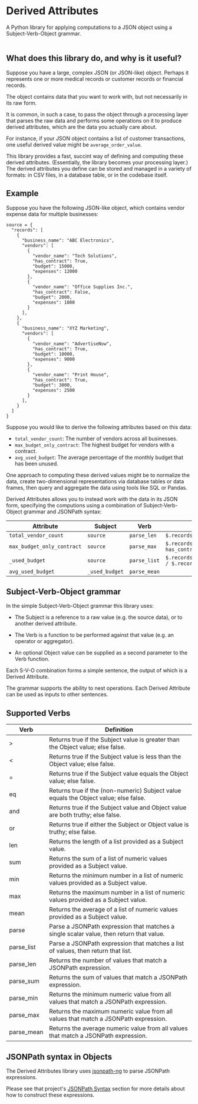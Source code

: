 # Derived Attributes
A Python library for applying computations to a JSON object using a Subject-Verb-Object grammar.<br><br>


## What does this library do, and why is it useful?

Suppose you have a large, complex JSON (or JSON-like) object.  Perhaps it represents one or more medical records or customer records or financial records.

The object contains data that you want to work with, but not necessarily in its raw form.

It is common, in such a case, to pass the object through a processing layer that parses the raw data and performs some operations on it to produce derived attributes, which are the data you actually care about.

For instance, if your JSON object contains a list of customer transactions, one useful derived value might be `average_order_value`.

This library provides a fast, succint way of defining and computing these derived attributes.  (Essentially, the library becomes your processing layer.)  The derived attributes you define can be stored and managed in a variety of formats: in CSV files, in a database table, or in the codebase itself.


## Example

Suppose you have the following JSON-like object, which contains vendor expense data for multiple businesses:

```
source = {
  "records": [
    {
      "business_name": "ABC Electronics",
      "vendors": [
        {
          "vendor_name": "Tech Solutions",
          "has_contract": True,
          "budget": 15000,
          "expenses": 12000
        },
        {
          "vendor_name": "Office Supplies Inc.",
          "has_contract": False,
          "budget": 2000,
          "expenses": 1800
        }
      ],
    },
    {
      "business_name": "XYZ Marketing",
      "vendors": [
        {
          "vendor_name": "AdvertiseNow",
          "has_contract": True,
          "budget": 10000,
          "expenses": 9000
        },
        {
          "vendor_name": "Print House",
          "has_contract": True,
          "budget": 3000,
          "expenses": 2500
        }
      ],
    }
  ]
}
```

Suppose you would like to derive the following attributes based on this data:

* `total_vendor_count`: The number of vendors across all businesses.
* `max_budget_only_contract`: The highest budget for vendors with a contract.
* `avg_used_budget`: The average percentage of the monthly budget that has been unused.

One approach to computing these derived values might be to normalize the data, create two-dimensional representations via database tables or data frames, then query and aggregate the data using tools like SQL or Pandas.

Derived Attributes allows you to instead work with the data in its JSON form, specifying the computions using a combination of Subject-Verb-Object grammar and JSONPath syntax:

| Attribute                      | Subject          | Verb               | Object                                                                |
| ------------------------------ | ---------------  | ------------------ | --------------------------------------------------------------------- |
| `total_vendor_count`           | `source`         | `parse_len`        | `$.records[*].vendors`                                                |
| `max_budget_only_contract`     | `source`         | `parse_max`        | `$.records[*].vendors[?has_contract = true)].budget`                  |
| `_used_budget`                 | `source`         | `parse_list`       | `$.records[*].vendors[*].expenses / $.records[*].vendors[*].budget`   |
| `avg_used_budget`              | `_used_budget`   | `parse_mean`       |                                                                       |


## Subject-Verb-Object grammar

In the simple Subject-Verb-Object grammar this library uses:

* The Subject is a reference to a raw value (e.g. the source data), or to another derived attribute.

* The Verb is a function to be performed against that value (e.g. an operator or aggregator).

* An optional Object value can be supplied as a second parameter to the Verb function.

Each S-V-O combination forms a simple sentence, the output of which is a Derived Attribute.

The grammar supports the ability to nest operations.  Each Derived Attribute can be used as inputs to other sentences.


## Supported Verbs

| Verb            | Definition                                                                                |
| --------------- | ----------------------------------------------------------------------------------------- |
| >               | Returns true if the Subject value is greater than the Object value; else false.           |
| <               | Returns true if the Subject value is less than the Object value; else false.              |
| =               | Returns true if the Subject value equals the Object value; else false.                    |
| eq              | Returns true if the (non-numeric) Subject value equals the Object value; else false.      |
| and             | Returns true if the Subject value and Object value are both truthy; else false.           |
| or              | Returns true if either the Subject or Object value is truthy; else false.                 |
| len             | Returns the length of a list provided as a Subject value.                                 |
| sum             | Returns the sum of a list of numeric values provided as a Subject value.                  |
| min             | Returns the minimum number in a list of numeric values provided as a Subject value.       |
| max             | Returns the maximum number in a list of numeric values provided as a Subject value.       |
| mean            | Returns the average of a list of numeric values provided as a Subject value.              |
| parse           | Parse a JSONPath expression that matches a single scalar value, then return that value.   |
| parse_list      | Parse a JSONPath expression that matches a list of values, then return that list.         |
| parse_len       | Returns the number of values that match a JSONPath expression.                            |
| parse_sum       | Returns the sum of values that match a JSONPath expression.                               |
| parse_min       | Returns the minimum numeric value from all values that match a JSONPath expression.       |
| parse_max       | Returns the maximum numeric value from all values that match a JSONPath expression.       |
| parse_mean      | Returns the average numeric value from all values that match a JSONPath expression.       |

## JSONPath syntax in Objects

The Derived Attributes library uses [jsonpath-ng](https://github.com/h2non/jsonpath-ng) to parse JSONPath expressions.

Please see that project's [JSONPath Syntax](https://github.com/h2non/jsonpath-ng) section for more details about how to construct these expressions.



















